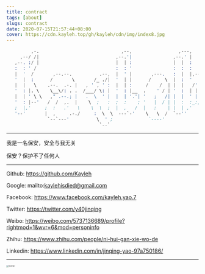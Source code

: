 ```yaml
---
title: contract
tags: [about]
slugs: contract
date: 2020-07-15T21:57:44+08:00
cover: https://cdn.kayleh.top/gh/kayleh/cdn/img/index8.jpg
---
```


<!--more-->

```s
         ,-.                              ,--,                 ,---,
     ,--/ /|                            ,--.'|               ,--.' |
   ,--. :/ |                            |  | :               |  |  :
   :  : ' /                             :  : '               :  :  :
   |  '  /       ,--.--.          .--,  |  ' |       ,---.   :  |  |,--.
   '  |  :      /       \       /_ ./|  '  | |      /     \  |  :  '   |
   |  |   \    .--.  .-. |   , ' , ' :  |  | :     /    /  | |  |   /' :
   '  : |. \    \__\/: . .  /___/ \: |  '  : |__  .    ' / | '  :  | | |
   |  | ' \ \   ," .--.; |   .  \  ' |  |  | '.'| '   ;   /| |  |  ' | :
   '  : |--'   /  /  ,.  |    \  ;   :  ;  :    ; '   |  / | |  :  :_:,'
   ;  |,'     ;  :   .'   \    \  \  ;  |  ,   /  |   :    | |  | ,'
   '--'       |  ,     .-./     :  \  \  ---`-'    \   \  /  `--''
               `--`---'          \  ' ;             `----'
                                  `--`
```

---

我是一名保安，安全与我无关

保安？保护不了任何人

---

 Github: https://github.com/Kayleh

 Google: mailto:kaylehisdied@gmail.com

 Facebook: https://www.facebook.com/kayleh.yao.7

 Twitter: https://twitter.com/y40jinqing

 Weibo: https://weibo.com/5737136689/profile?rightmod=1&wvr=6&mod=personinfo

 Zhihu: https://www.zhihu.com/people/ni-hui-gan-xie-wo-de

 Linkedin: https://www.linkedin.com/in/jinqing-yao-97a750186/

---

<img src="https://cdn.kayleh.top/gh/kayleh/cdn/img/contract/wechat.jpg" alt="wechat" style="zoom: 33%;" />


